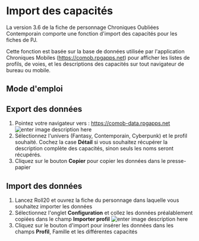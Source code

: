 # Import des capacités

La version 3.6 de la fiche de personnage Chroniques Oubliées Contemporain comporte une fonction d'import des capacités pour les fiches de PJ.

Cette fonction est basée sur la base de données utilisée par l'application Chroniques Mobiles (https://comob.rpgapps.net) pour afficher les listes de profils, de voies, et les descriptions des capacités sur tout navigateur de bureau ou mobile.

## Mode d'emploi

## Export des données

 1. Pointez votre navigateur vers : https://comob-data.rpgapps.net
 ![enter image description here](https://i.imgur.com/YcBJcg5.png)
 2. Sélectionnez l'univers (Fantasy, Contemporain, Cyberpunk) et le profil souhaité. Cochez la case **Détail** si vous souhaitez récupérer la description complète des capacités, sinon seuls les noms seront récupérés.
 3. Cliquez sur le bouton **Copier** pour copier les données dans le presse-papier

## Import des données

 1. Lancez Roll20 et ouvrez la fiche du personnage dans laquelle vous souhaitez importer les données
 2. Sélectionnez l'onglet **Configuration** et collez les données préalablement copiées dans le champ **Importer profil**
![enter image description here](https://i.imgur.com/YB0TtAi.png)
 3. Cliquez sur le bouton d'import pour insérer les données dans les champs **Profil**, Famille et les différentes capacités 

<!--stackedit_data:
eyJoaXN0b3J5IjpbMTUzNDQwODI4NSwtMzEzOTk4NzQzLC0xMz
czMTM2ODQ1LDEyNTE4OTIyNl19
-->